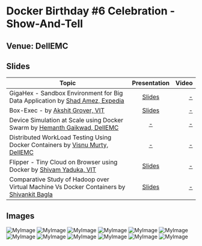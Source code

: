 # Docker Birthday #6 Celebration - Show-And-Tell

## Venue: DellEMC

## Slides


| Topic        | Presentation          | Video  |
| ------------- |:-------------:| -----:|
| GigaHex - Sandbox Environment for Big Data Application by [Shad Amez, Expedia](https://www.google.co.in/url?sa=t&rct=j&q=&esrc=s&source=web&cd=1&cad=rja&uact=8&ved=2ahUKEwiV6rr9q67hAhWUyIsBHW4KC1UQFjAAegQIABAB&url=https%3A%2F%2Fin.linkedin.com%2Fin%2Fshadamez&usg=AOvVaw267Pga2VsphnDQhkb9WRO-)| [Slides](https://slides.com/shadamez/gigahex-alpha/fullscreen#/) | [ - ]() |
| Box-Exec  - by [Akshit Grover, VIT](https://in.linkedin.com/in/akshit-grover) | [Slides](http://slides.com/akshitgrover/box-exec/fullscreen) | [- ]() |
| Device Simulation at Scale using Docker Swarm by [Hemanth Gaikwad, DellEMC](https://in.linkedin.com/in/hemant-gaikwad-21b9834)| [-](-) | [ - ]() |
| Distributed WorkLoad Testing Using Docker Containers by [Visnu Murty, DellEMC](https://www.linkedin.com/in/vishnu-murty) | [-](-) | [ - ]() |
| Flipper - Tiny Cloud on Browser using Docker by [Shivam Yaduka, VIT](https://in.linkedin.com/in/shivam-yaduka) | [Slides](http://slides.com/shivam-yaduka/organize-your-decks/fullscreen/#/) | [ - ]() |
| Comparative Study of Hadoop over Virtual Machine Vs Docker Containers by [Shivankit Bagla](https://in.linkedin.com/in/shivankitbagla)  | [Slides](https://www.slideshare.net/mKrishnaKumar1/kubecon-seattle-2018-recap-application-deployment-aspects) | [ - ]() |

## Images

![MyImage](https://github.com/collabnix/dockerbangalore/blob/master/slides/2019-03-30-Docker-6th-Birthday-Show-n-Tell/image_1.jpg)
![MyImage](https://github.com/collabnix/dockerbangalore/blob/master/slides/2019-03-30-Docker-6th-Birthday-Show-n-Tell/image_5.jpg)
![MyImage](https://github.com/collabnix/dockerbangalore/blob/master/slides/2019-03-30-Docker-6th-Birthday-Show-n-Tell/image_7.jpg)
![MyImage](https://github.com/collabnix/dockerbangalore/blob/master/slides/2019-03-30-Docker-6th-Birthday-Show-n-Tell/image_4.jpg)
![MyImage](https://github.com/collabnix/dockerbangalore/blob/master/slides/2019-03-30-Docker-6th-Birthday-Show-n-Tell/image_2.jpg)
![MyImage](https://github.com/collabnix/dockerbangalore/blob/master/slides/2019-03-30-Docker-6th-Birthday-Show-n-Tell/image_3.jpg)
![MyImage](https://github.com/collabnix/dockerbangalore/blob/master/slides/2019-03-30-Docker-6th-Birthday-Show-n-Tell/image_6.jpg)
![MyImage](https://github.com/collabnix/dockerbangalore/blob/master/slides/2019-03-30-Docker-6th-Birthday-Show-n-Tell/image_8.jpg)
![MyImage](https://github.com/collabnix/dockerbangalore/blob/master/slides/2019-03-30-Docker-6th-Birthday-Show-n-Tell/image_9.jpg)
![MyImage](https://github.com/collabnix/dockerbangalore/blob/master/slides/2019-03-30-Docker-6th-Birthday-Show-n-Tell/image_10.jpg)
![MyImage](https://github.com/collabnix/dockerbangalore/blob/master/slides/2019-03-30-Docker-6th-Birthday-Show-n-Tell/image_11.jpg)
![MyImage](https://github.com/collabnix/dockerbangalore/blob/master/slides/2019-03-30-Docker-6th-Birthday-Show-n-Tell/image_12.jpg)
